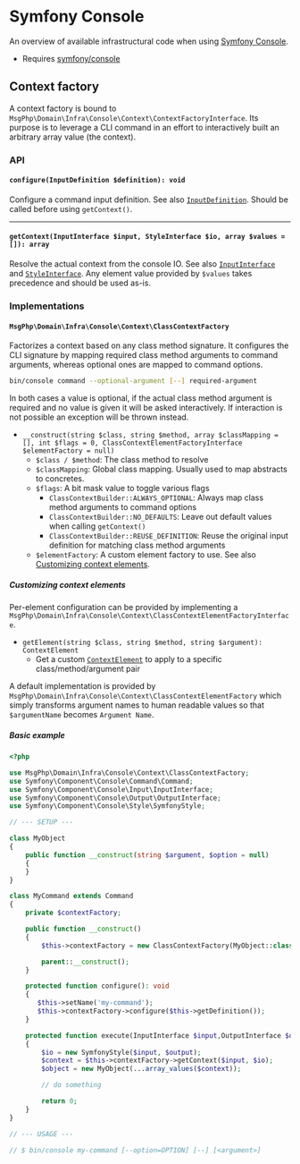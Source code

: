 # Symfony Console

An overview of available infrastructural code when using [Symfony Console][console-project].

- Requires [symfony/console]

## Context factory

A context factory is bound to `MsgPhp\Domain\Infra\Console\Context\ContextFactoryInterface`. Its purpose is to leverage
a CLI command in an effort to interactively built an arbitrary array value (the context).

### API

#### `configure(InputDefinition $definition): void`

Configure a command input definition. See also [`InputDefinition`][api-inputdefinition]. Should be called before using
`getContext()`.

---

#### `getContext(InputInterface $input, StyleInterface $io, array $values = []): array`

Resolve the actual context from the console IO. See also [`InputInterface`][api-inputinterface] and [`StyleInterface`][api-styleinterface].
Any element value provided by `$values` takes precedence and should be used as-is.

### Implementations

#### `MsgPhp\Domain\Infra\Console\Context\ClassContextFactory`

Factorizes a context based on any class method signature. It configures the CLI signature by mapping required class
method arguments to command arguments, whereas optional ones are mapped to command options.

```bash
bin/console command --optional-argument [--] required-argument
```

In both cases a value is optional, if the actual class method argument is required and no value is given it will be
asked interactively. If interaction is not possible an exception will be thrown instead.

- `__construct(string $class, string $method, array $classMapping = [], int $flags = 0, ClassContextElementFactoryInterface $elementFactory = null)`
    - `$class / $method`: The class method to resolve
    - `$classMapping`: Global class mapping. Usually used to map abstracts to concretes.
    - `$flags`: A bit mask value to toggle various flags
        - `ClassContextBuilder::ALWAYS_OPTIONAL`: Always map class method arguments to command options
        - `ClassContextBuilder::NO_DEFAULTS`: Leave out default values when calling `getContext()`
        - `ClassContextBuilder::REUSE_DEFINITION`: Reuse the original input definition for matching class method
           arguments
    - `$elementFactory`: A custom element factory to use. See also [Customizing context elements](#customizing-context-elements).

##### Customizing context elements

Per-element configuration can be provided by implementing a `MsgPhp\Domain\Infra\Console\Context\ClassContextElementFactoryInterface`.

- `getElement(string $class, string $method, string $argument): ContextElement`
    - Get a custom [`ContextElement`][api-contextelement] to apply to a specific class/method/argument pair

A default implementation is provided by `MsgPhp\Domain\Infra\Console\Context\ClassContextElementFactory` which simply
transforms argument names to human readable values so that `$argumentName` becomes `Argument Name`.

##### Basic example

```php
<?php

use MsgPhp\Domain\Infra\Console\Context\ClassContextFactory;
use Symfony\Component\Console\Command\Command;
use Symfony\Component\Console\Input\InputInterface;
use Symfony\Component\Console\Output\OutputInterface;
use Symfony\Component\Console\Style\SymfonyStyle;

// --- SETUP ---

class MyObject
{
    public function __construct(string $argument, $option = null)
    {
    }
}

class MyCommand extends Command
{
    private $contextFactory;

    public function __construct()
    {
        $this->contextFactory = new ClassContextFactory(MyObject::class, '__construct');

        parent::__construct();
    }

    protected function configure(): void
    {
       $this->setName('my-command');
       $this->contextFactory->configure($this->getDefinition());
    }

    protected function execute(InputInterface $input,OutputInterface $output): int
    {
        $io = new SymfonyStyle($input, $output);
        $context = $this->contextFactory->getContext($input, $io);
        $object = new MyObject(...array_values($context));

        // do something

        return 0;
    }
}

// --- USAGE ---

// $ bin/console my-command [--option=OPTION] [--] [<argument>]
```

[console-project]: https://symfony.com/doc/current/components/console.html
[symfony/console]: https://packagist.org/packages/symfony/console
[api-inputdefinition]: https://api.symfony.com/master/Symfony/Component/Console/Input/InputDefinition.html
[api-inputinterface]: https://api.symfony.com/master/Symfony/Component/Console/Input/InputInterface.html
[api-styleinterface]: https://api.symfony.com/master/Symfony/Component/Console/Style/StyleInterface.html
[api-contextelement]: https://msgphp.github.io/api/MsgPhp/Domain/Infra/Console/ContextBuilder/ContextElement.html
